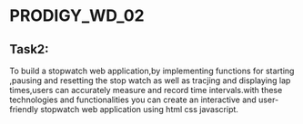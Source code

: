 # PRODIGY_WD_02
## Task2:
To build a stopwatch web application,by implementing functions for starting ,pausing and resetting the stop watch as well as tracjing and displaying lap times,users can accurately measure and record  time intervals.with these technologies and functionalities you can create an interactive and user-friendly stopwatch web application using html css javascript.
